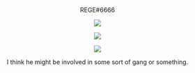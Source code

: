 <p align="center">
    REGE#6666
</p>

<p align="center">
  <img src="https://cdn.discordapp.com/attachments/687366651317846077/816843469016268810/xxx.gif" />
</p>

<p align="center">
  <img src="https://github-readme-stats.vercel.app/api/top-langs/?username=rege-dev&layout=compact&theme=midnight-purple" />
</p>

<p align="center">
  <img src="https://github-readme-stats.vercel.app/api?username=rege-dev&show_icons=true&theme=midnight-purple" />
</p>

<p align="center">
    I think he might be involved in some sort of gang or something.
